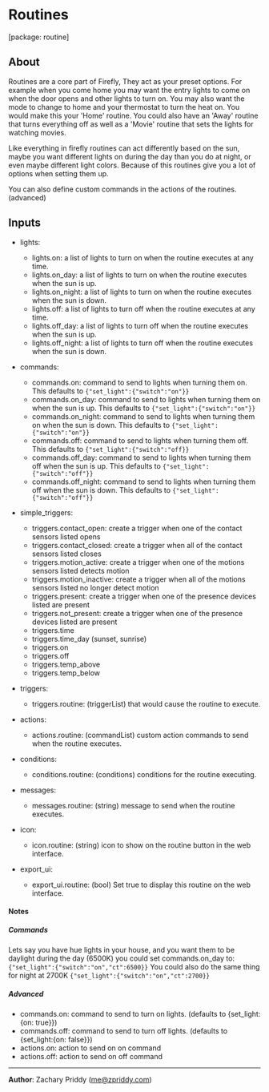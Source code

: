 # Routines
\[package: routine]

## About
Routines are a core part of Firefly, They act as your preset options. For example when you come home you may want the entry
lights to come on when the door opens and other lights to turn on. You may also want the mode to change to home and your 
thermostat to turn the heat on. You would make this your 'Home' routine. You could also have an 'Away' routine that turns everything
off as well as a 'Movie' routine that sets the lights for watching movies.

Like everything in firefly routines can act differently based on the sun, maybe you want different lights on during the day
than you do at night, or even maybe different light colors. Because of this routines give you a lot of options when setting them up. 

You can also define custom commands in the actions of the routines. (advanced)


## Inputs

- lights:
    - lights.on: a list of lights to turn on when the routine executes at any time.
    - lights.on_day: a list of lights to turn on when the routine executes when the sun is up.
    - lights.on_night: a list of lights to turn on when the routine executes when the sun is down.
    - lights.off: a list of lights to turn off when the routine executes at any time.
    - lights.off_day: a list of lights to turn off when the routine executes when the sun is up.
    - lights.off_night: a list of lights to turn off when the routine executes when the sun is down.

- commands:
    - commands.on: command to send to lights when turning them on. This defaults to ```{"set_light":{"switch":"on"}}```
    - commands.on_day: command to send to lights when turning them on when the sun is up. This defaults to ```{"set_light":{"switch":"on"}}```
    - commands.on_night: command to send to lights when turning them on when the sun is down. This defaults to ```{"set_light":{"switch":"on"}}```
    - commands.off: command to send to lights when turning them off. This defaults to ```{"set_light":{"switch":"off}}```
    - commands.off_day: command to send to lights when turning them off when the sun is up. This defaults to ```{"set_light":{"switch":"off"}}```
    - commands.off_night: command to send to lights when turning them off when the sun is down. This defaults to ```{"set_light":{"switch":"off"}}```

- simple_triggers:
    - triggers.contact_open: create a trigger when one of the contact sensors listed opens 
    - triggers.contact_closed: create a trigger when all of the contact sensors listed closes
    - triggers.motion_active: create a trigger when one of the motions sensors listed detects motion
    - triggers.motion_inactive: create a trigger when all of the motions sensors listed no longer detect motion
    - triggers.present: create a trigger when one of the presence devices listed are present
    - triggers.not_present: create a trigger when one of the presence devices listed are present
    - triggers.time
    - triggers.time_day (sunset, sunrise)
    - triggers.on
    - triggers.off
    - triggers.temp_above
    - triggers.temp_below

- triggers:
    - triggers.routine: (triggerList) that would cause the routine to execute.
    
- actions:
    - actions.routine: (commandList) custom action commands to send when the routine executes.
    
- conditions:
    - conditions.routine: (conditions) conditions for the routine executing.
    
- messages:
    - messages.routine: (string) message to send when the routine executes.
    
- icon:
    - icon.routine: (string) icon to show on the routine button in the web interface.
    
- export_ui:
    - export_ui.routine: (bool) Set true to display this routine on the web interface.

#### Notes
##### Commands
Lets say you have hue lights in your house, and you want them to be daylight during the day (6500K) you could set commands.on_day to: ```{"set_light":{"switch":"on","ct":6500}}```
You could also do the same thing for night at 2700K ```{"set_light":{"switch":"on","ct":2700}}```


##### Advanced 

- commands.on: command to send to turn on lights. (defaults to {set_light:{on: true}})
- commands.off: command to send to turn off lights. (defaults to {set_light:{on: false}})
- actions.on: action to send on on command
- actions.off: action to send on off command


---

**Author**: Zachary Priddy (me@zpriddy.com)

